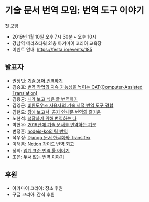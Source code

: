 기술 문서 번역 모임: 번역 도구 이야기
=====================================

첫 모임

  * 2019년 1월 10일 오후 7시 30분 ~ 오후 10시
  * 강남역 메리츠타워 21층 아카마이 코리아 교육장
  * 이벤트 안내: <https://festa.io/events/185>


## 발표자
 
  * 권정민: [기술 용어 번역하기](https://www.slideshare.net/cojette/ss-127740499)
  * 김승호: [번역 작업의 지속 가능성을 높이는 CAT(Computer-Assisted Translation)](https://www.slideshare.net/mobile/raccoonyy/cat-127803275)
  * 김용균: [내가 보고 싶은 글 번역하기](https://www.youtube.com/watch?v=z7IaVmxIxTM)
  * 김영근: [비윈도우즈 사용자의 기술 서적 번역 도구 경험](https://www.slideshare.net/scarinet/ss-127745157)
  * 김현도: [장애 보고서, 공지 안내문 번역의 즐거움](https://github.com/lqez/TTCON/blob/master/201901/contents/ttcon-201901-kimhyundo.pdf)
  * 노현석: [성장하기 위해 번역하는 나](https://speakerdeck.com/pluu/seongjanghagi-wihae-beonyeoghaneun-na)
  * 박현우: [2019년에 기술 문서를 번역하는 기분](https://github.com/lqez/TTCON/blob/master/201901/contents/ttcon-201901-parkhyunwoo.pdf)
  * 변정훈: [nodejs-ko의 팀 번역](https://github.com/lqez/TTCON/blob/master/201901/contents/ttcon-201901-byunjeonghoon.pdf)
  * 석우징: [Django 문서 한글화와 Transifex](https://1drv.ms/p/s!An2A3CAdfoIAkSD-CKJeYiku9cOg)
  * 이해봄: [Notion 가이드 번역 회고](https://brunch.co.kr/@haebomi/27)
  * 정희: [업계 표준 번역 툴 이야기](https://docs.google.com/presentation/d/1y79rvgIrkPRVjXX56I6j9TcTWd2eVru2lyOKRTfjrXk)
  * 조은: [두서 없는 번역 이야기](https://www.notion.so/d578b178d2d741249424b1dd4be9e1fb)


## 후원

  * 아카마이 코리아: 장소 후원
  * 구글 코리아: 간식 후원

